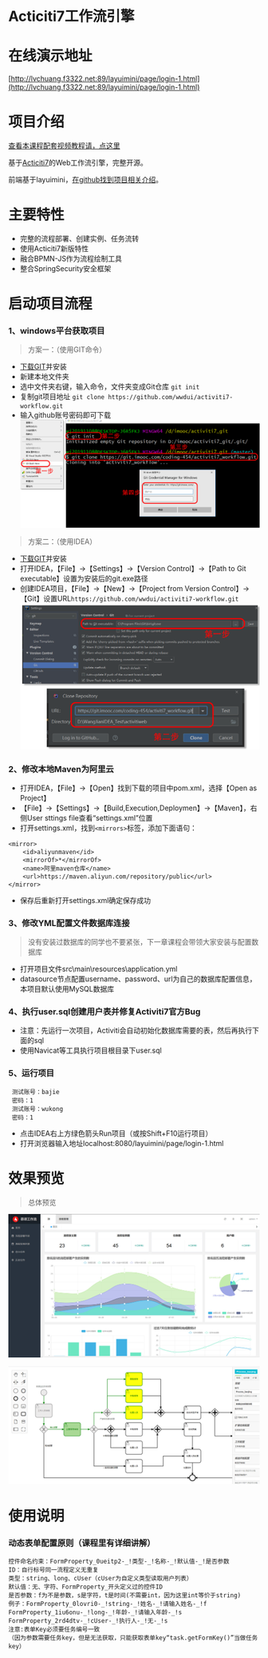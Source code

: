 Acticiti7工作流引擎
===============
# 在线演示地址
[http://lvchuang.f3322.net:89/layuimini/page/login-1.html](http://lvchuang.f3322.net:89/layuimini/page/login-1.html)

# 项目介绍
[查看本课程配套视频教程请，点这里](https://coding.imooc.com/class/454.html)

基于[Acticiti7](https://github.com/Activiti/Activiti)的Web工作流引擎，完整开源。

前端基于layuimini，[在github找到项目相关介绍](https://github.com/zhongshaofa/layuimini/releases)。

# 主要特性
* 完整的流程部署、创建实例、任务流转
* 使用Acticiti7新版特性
* 融合BPMN-JS作为流程绘制工具
* 整合SpringSecurity安全框架
 
# 启动项目流程

### 1、windows平台获取项目
 > 方案一：（使用GIT命令）

 * [下载GIT](https://git-scm.com/downloads)并安装
 * 新建本地文件夹
 * 选中文件夹右键，输入命令，文件夹变成Git仓库 `git init`
 * 复制git项目地址 `git clone https://github.com/wwdui/activiti7-workflow.git`
 * 输入github账号密码即可下载
![Image text](./src/main/resources/static/git_show/0003.png)



 > 方案二：（使用IDEA）

 * [下载GIT](https://git-scm.com/downloads)并安装
 * 打开IDEA，【File】->【Settings】->【Version Control】->【Path to Git executable】设置为安装后的git.exe路径
 * 创建IDEA项目，【File】->【New】->【Project from Version Control】->【Git】设置URL`https://github.com/wwdui/activiti7-workflow.git`
 ![Image text](./src/main/resources/static/git_show/0004.png)




### 2、修改本地Maven为阿里云
 * 打开IDEA，【File】->【Open】找到下载的项目中pom.xml，选择【Open as Project】
 * 【File】->【Settings】->【Build,Execution,Deploymen】->【Maven】，右侧User sttings file查看“settings.xml”位置
 * 打开settings.xml，找到`<mirrors>`标签，添加下面语句：
 
 ```
 <mirror>
     <id>aliyunmaven</id>
     <mirrorOf>*</mirrorOf>
     <name>阿里maven仓库</name>
     <url>https://maven.aliyun.com/repository/public</url>
 </mirror>
 ```
 * 保存后重新打开settings.xml确定保存成功

### 3、修改YML配置文件数据库连接
> 没有安装过数据库的同学也不要紧张，下一章课程会带领大家安装与配置数据库

 * 打开项目文件src\main\resources\application.yml
 * datasource节点配置username、password、url为自己的数据库配置信息，本项目默认使用MySQL数据库

### 4、执行user.sql创建用户表并修复Activiti7官方Bug
 * 注意：先运行一次项目，Activiti会自动初始化数据库需要的表，然后再执行下面的sql
 * 使用Navicat等工具执行项目根目录下user.sql


### 5、运行项目
>
     测试账号：bajie
     密码：1
     测试账号：wukong
     密码：1

* 点击IDEA右上方绿色箭头Run项目（或按Shift+F10运行项目）
* 打开浏览器输入地址localhost:8080/layuimini/page/login-1.html

# 效果预览
> 总体预览

![Image text](./src/main/resources/static/git_show/0001.jpg)

![Image text](./src/main/resources/static/git_show/0002.gif)

# 使用说明
### 动态表单配置原则（课程里有详细讲解）
>
    控件命名约束：FormProperty_0ueitp2-_!类型-_!名称-_!默认值-_!是否参数
    ID：自行标号同一流程定义无重复
    类型：string、long、cUser（cUser为自定义类型读取用户列表）
    默认值：无、字符、FormProperty_开头定义过的控件ID
    是否参数：f为不是参数，s是字符，t是时间(不需要int，因为这里int等价于string)
    例子：FormProperty_0lovri0-_!string-_!姓名-_!请输入姓名-_!f
    FormProperty_1iu6onu-_!long-_!年龄-_!请输入年龄-_!s
    FormProperty_2rd4dtv-_!cUser-_!执行人-_!无-_!s
    注意:表单Key必须要任务编号一致
    （因为参数需要任务key，但是无法获取，只能获取表单key“task.getFormKey()”当做任务key）